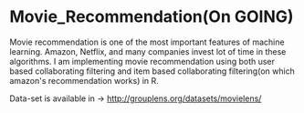 # Movie_Recommendation(On GOING)
Movie recommendation is one of the most important features of machine learning. Amazon, Netflix, and many companies invest lot of time in these algorithms.
I am implementing movie recommendation using both user based collaborating filtering and item based collaborating filtering(on which amazon's recommendation works) in R.

Data-set is available in -> http://grouplens.org/datasets/movielens/
